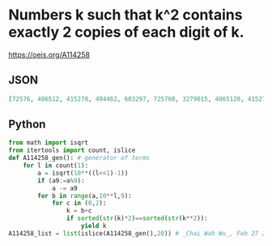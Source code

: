 # Numbers k such that k^2 contains exactly 2 copies of each digit of k\.
https://oeis.org/A114258
## JSON
```JSON
[72576, 406512, 415278, 494462, 603297, 725760, 3279015, 4065120, 4152780, 4651328, 4915278, 4927203, 4944620, 4972826, 4974032, 4985523, 4989323, 5002245, 5016125, 6032970, 6214358, 6415002, 6524235, 7257600, 9883667]
```
## Python
```Python
from math import isqrt
from itertools import count, islice
def A114258_gen(): # generator of terms
    for l in count(1):
        a = isqrt(10**((l<<1)-1))
        if (a9:=a%9):
            a -= a9
        for b in range(a,10**l,9):
            for c in (0,2):
                k = b+c
                if sorted(str(k)*2)==sorted(str(k**2)):
                    yield k
A114258_list = list(islice(A114258_gen(),20)) # _Chai Wah Wu_, Feb 27 2024
```

